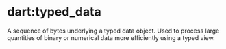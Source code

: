 # dart:typed_data

A sequence of bytes underlying a typed data object.
Used to process large quantities of binary or numerical data
more efficiently using a typed view.
